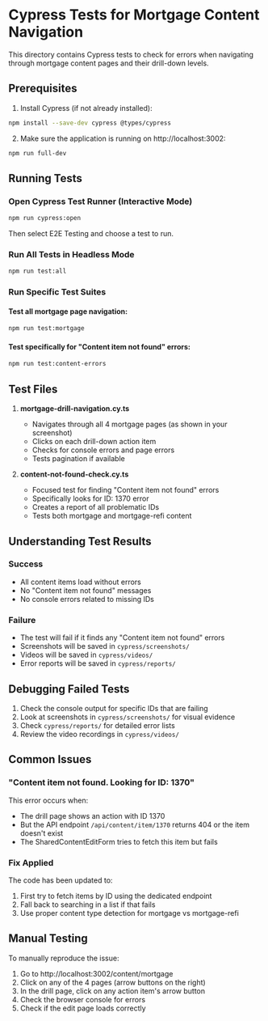 # Cypress Tests for Mortgage Content Navigation

This directory contains Cypress tests to check for errors when navigating through mortgage content pages and their drill-down levels.

## Prerequisites

1. Install Cypress (if not already installed):
```bash
npm install --save-dev cypress @types/cypress
```

2. Make sure the application is running on http://localhost:3002:
```bash
npm run full-dev
```

## Running Tests

### Open Cypress Test Runner (Interactive Mode)
```bash
npm run cypress:open
```
Then select E2E Testing and choose a test to run.

### Run All Tests in Headless Mode
```bash
npm run test:all
```

### Run Specific Test Suites

#### Test all mortgage page navigation:
```bash
npm run test:mortgage
```

#### Test specifically for "Content item not found" errors:
```bash
npm run test:content-errors
```

## Test Files

1. **mortgage-drill-navigation.cy.ts**
   - Navigates through all 4 mortgage pages (as shown in your screenshot)
   - Clicks on each drill-down action item
   - Checks for console errors and page errors
   - Tests pagination if available

2. **content-not-found-check.cy.ts**
   - Focused test for finding "Content item not found" errors
   - Specifically looks for ID: 1370 error
   - Creates a report of all problematic IDs
   - Tests both mortgage and mortgage-refi content

## Understanding Test Results

### Success
- All content items load without errors
- No "Content item not found" messages
- No console errors related to missing IDs

### Failure
- The test will fail if it finds any "Content item not found" errors
- Screenshots will be saved in `cypress/screenshots/`
- Videos will be saved in `cypress/videos/`
- Error reports will be saved in `cypress/reports/`

## Debugging Failed Tests

1. Check the console output for specific IDs that are failing
2. Look at screenshots in `cypress/screenshots/` for visual evidence
3. Check `cypress/reports/` for detailed error lists
4. Review the video recordings in `cypress/videos/`

## Common Issues

### "Content item not found. Looking for ID: 1370"
This error occurs when:
- The drill page shows an action with ID 1370
- But the API endpoint `/api/content/item/1370` returns 404 or the item doesn't exist
- The SharedContentEditForm tries to fetch this item but fails

### Fix Applied
The code has been updated to:
1. First try to fetch items by ID using the dedicated endpoint
2. Fall back to searching in a list if that fails
3. Use proper content type detection for mortgage vs mortgage-refi

## Manual Testing

To manually reproduce the issue:
1. Go to http://localhost:3002/content/mortgage
2. Click on any of the 4 pages (arrow buttons on the right)
3. In the drill page, click on any action item's arrow button
4. Check the browser console for errors
5. Check if the edit page loads correctly